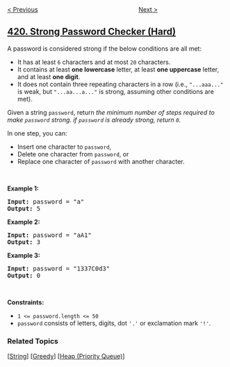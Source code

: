 <!--|This file generated by command(leetcode description); DO NOT EDIT.    |-->
<!--+----------------------------------------------------------------------+-->
<!--|@author    awesee <openset.wang@gmail.com>                           |-->
<!--|@link      https://github.com/awesee                                 |-->
<!--|@home      https://github.com/awesee/leetcode                        |-->
<!--+----------------------------------------------------------------------+-->

[< Previous](../battleships-in-a-board "Battleships in a Board")
　　　　　　　　　　　　　　　　
[Next >](../maximum-xor-of-two-numbers-in-an-array "Maximum XOR of Two Numbers in an Array")

## [420. Strong Password Checker (Hard)](https://leetcode.com/problems/strong-password-checker "强密码检验器")

<p>A password is considered strong if the below conditions are all met:</p>

<ul>
	<li>It has at least <code>6</code> characters and at most <code>20</code> characters.</li>
	<li>It contains at least <strong>one lowercase</strong> letter, at least <strong>one uppercase</strong> letter, and at least <strong>one digit</strong>.</li>
	<li>It does&nbsp;not contain three repeating characters in a row (i.e.,&nbsp;<code>&quot;...aaa...&quot;</code> is weak, but <code>&quot;...aa...a...&quot;</code> is strong, assuming other conditions are met).</li>
</ul>

<p>Given a string <code>password</code>, return <em>the minimum number of steps required to make <code>password</code> strong. if <code>password</code> is already strong, return <code>0</code>.</em></p>

<p>In one step, you can:</p>

<ul>
	<li>Insert one character to <code>password</code>,</li>
	<li>Delete one character from <code>password</code>, or</li>
	<li>Replace&nbsp;one character of <code>password</code> with another character.</li>
</ul>

<p>&nbsp;</p>
<p><strong>Example 1:</strong></p>
<pre><strong>Input:</strong> password = "a"
<strong>Output:</strong> 5
</pre><p><strong>Example 2:</strong></p>
<pre><strong>Input:</strong> password = "aA1"
<strong>Output:</strong> 3
</pre><p><strong>Example 3:</strong></p>
<pre><strong>Input:</strong> password = "1337C0d3"
<strong>Output:</strong> 0
</pre>
<p>&nbsp;</p>
<p><strong>Constraints:</strong></p>

<ul>
	<li><code>1 &lt;= password.length &lt;= 50</code></li>
	<li><code>password</code> consists of letters, digits, dot&nbsp;<code>&#39;.&#39;</code> or exclamation mark <code>&#39;!&#39;</code>.</li>
</ul>

### Related Topics
  [[String](../../tag/string/README.md)]
  [[Greedy](../../tag/greedy/README.md)]
  [[Heap (Priority Queue)](../../tag/heap-priority-queue/README.md)]

